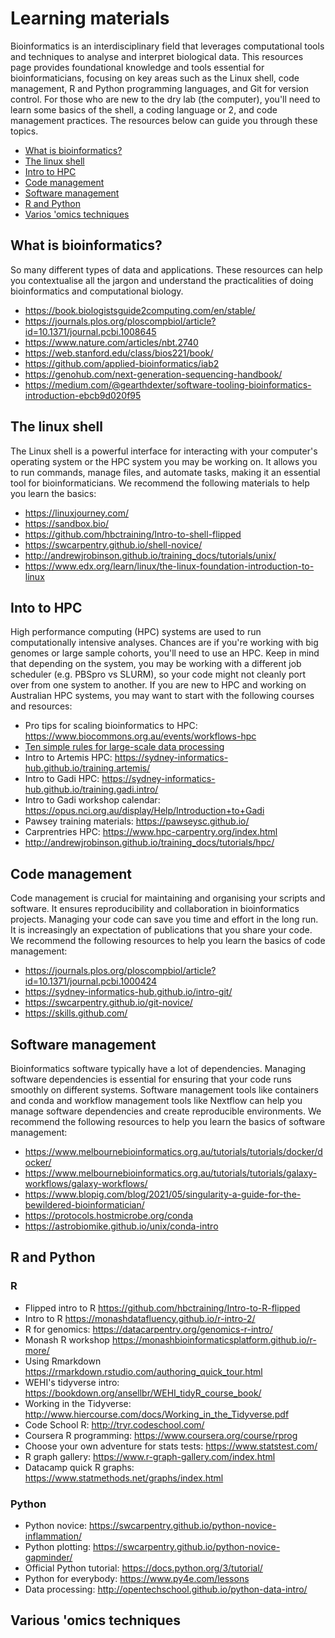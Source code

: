 # Learning materials 

Bioinformatics is an interdisciplinary field that leverages computational tools and techniques to analyse and interpret biological data. This resources page provides foundational knowledge and tools essential for bioinformaticians, focusing on key areas such as the Linux shell, code management, R and Python programming languages, and Git for version control. For those who are new to the dry lab (the computer), you'll need to learn some basics of the shell, a coding language or 2, and code management practices. The resources below can guide you through these topics.

* [What is bioinformatics?](#what-is-bioinformatics)
* [The linux shell](#the-linux-shell)
* [Intro to HPC](#into-to-hpc)
* [Code management](#code-management)
* [Software management](#software-management)
* [R and Python](#r-and-python)
* [Varios 'omics techniques](#various-omics-techniques)

## What is bioinformatics?

So many different types of data and applications. These resources can help you contextualise all the jargon and understand the practicalities of doing bioinformatics and computational biology. 

* https://book.biologistsguide2computing.com/en/stable/ 
* https://journals.plos.org/ploscompbiol/article?id=10.1371/journal.pcbi.1008645 
* https://www.nature.com/articles/nbt.2740 
* https://web.stanford.edu/class/bios221/book/ 
* https://github.com/applied-bioinformatics/iab2 
* https://genohub.com/next-generation-sequencing-handbook/ 
* https://medium.com/@gearthdexter/software-tooling-bioinformatics-introduction-ebcb9d020f95 

## The linux shell 

The Linux shell is a powerful interface for interacting with your computer's operating system or the HPC system you may be working on. It allows you to run commands, manage files, and automate tasks, making it an essential tool for bioinformaticians. We recommend the following materials to help you learn the basics:

* https://linuxjourney.com/
* https://sandbox.bio/
* https://github.com/hbctraining/Intro-to-shell-flipped
* https://swcarpentry.github.io/shell-novice/
* http://andrewjrobinson.github.io/training_docs/tutorials/unix/
* https://www.edx.org/learn/linux/the-linux-foundation-introduction-to-linux 

## Into to HPC

High performance computing (HPC) systems are used to run computationally intensive analyses. Chances are if you're working with big genomes or large sample cohorts, you'll need to use an HPC. Keep in mind that depending on the system, you may be working with a different job scheduler (e.g. PBSpro vs SLURM), so your code might not cleanly port over from one system to another. If you are new to HPC and working on Australian HPC systems, you may want to start with the following courses and resources:

* Pro tips for scaling bioinformatics to HPC: https://www.biocommons.org.au/events/workflows-hpc
* [Ten simple rules for large-scale data processing](https://journals.plos.org/ploscompbiol/article?id=10.1371/journal.pcbi.1009757)
* Intro to Artemis HPC: https://sydney-informatics-hub.github.io/training.artemis/ 
* Intro to Gadi HPC: https://sydney-informatics-hub.github.io/training.gadi.intro/ 
* Intro to Gadi workshop calendar: https://opus.nci.org.au/display/Help/Introduction+to+Gadi 
* Pawsey training materials: https://pawseysc.github.io/ 
* Carprentries HPC: https://www.hpc-carpentry.org/index.html 
* http://andrewjrobinson.github.io/training_docs/tutorials/hpc/

## Code management

Code management is crucial for maintaining and organising your scripts and software. It ensures reproducibility and collaboration in bioinformatics projects. Managing your code can save you time and effort in the long run. It is increasingly an expectation of publications that you share your code. We recommend the following resources to help you learn the basics of code management:

* https://journals.plos.org/ploscompbiol/article?id=10.1371/journal.pcbi.1000424 
* https://sydney-informatics-hub.github.io/intro-git/
* https://swcarpentry.github.io/git-novice/
* https://skills.github.com/ 

## Software management

Bioinformatics software typically have a lot of dependencies. Managing software dependencies is essential for ensuring that your code runs smoothly on different systems. Software management tools like containers and conda and workflow management tools like Nextflow can help you manage software dependencies and create reproducible environments. We recommend the following resources to help you learn the basics of software management:

* https://www.melbournebioinformatics.org.au/tutorials/tutorials/docker/docker/ 
* https://www.melbournebioinformatics.org.au/tutorials/tutorials/galaxy-workflows/galaxy-workflows/ 
* https://www.blopig.com/blog/2021/05/singularity-a-guide-for-the-bewildered-bioinformatician/ 
* https://protocols.hostmicrobe.org/conda 
* https://astrobiomike.github.io/unix/conda-intro 

## R and Python 

### R 

* Flipped intro to R https://github.com/hbctraining/Intro-to-R-flipped
* Intro to R https://monashdatafluency.github.io/r-intro-2/
* R for genomics: https://datacarpentry.org/genomics-r-intro/ 
* Monash R workshop https://monashbioinformaticsplatform.github.io/r-more/ 
* Using Rmarkdown https://rmarkdown.rstudio.com/authoring_quick_tour.html
* WEHI's tidyverse intro: https://bookdown.org/ansellbr/WEHI_tidyR_course_book/
* Working in the Tidyverse: http://www.hiercourse.com/docs/Working_in_the_Tidyverse.pdf 
* Code School R: http://tryr.codeschool.com/ 
* Coursera R programming: https://www.coursera.org/course/rprog
* Choose your own adventure for stats tests: https://www.statstest.com/ 
* R graph gallery: https://www.r-graph-gallery.com/index.html 
* Datacamp quick R graphs: https://www.statmethods.net/graphs/index.html 


### Python 
* Python novice: https://swcarpentry.github.io/python-novice-inflammation/
* Python plotting: https://swcarpentry.github.io/python-novice-gapminder/
* Official Python tutorial: https://docs.python.org/3/tutorial/ 
* Python for everybody: https://www.py4e.com/lessons 
* Data processing: http://opentechschool.github.io/python-data-intro/ 

## Various 'omics techniques


